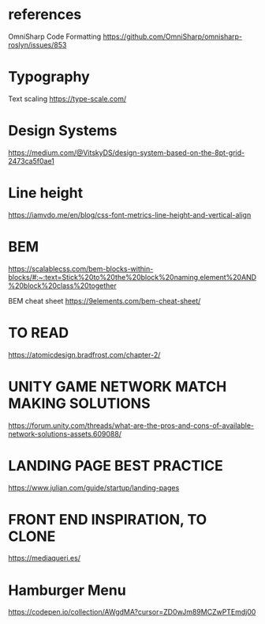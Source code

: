 # references

OmniSharp Code Formatting
https://github.com/OmniSharp/omnisharp-roslyn/issues/853




# Typography

Text scaling
https://type-scale.com/


# Design Systems

https://medium.com/@VitskyDS/design-system-based-on-the-8pt-grid-2473ca5f0ae1



# Line height

https://iamvdo.me/en/blog/css-font-metrics-line-height-and-vertical-align


# BEM

https://scalablecss.com/bem-blocks-within-blocks/#:~:text=Stick%20to%20the%20block%20naming,element%20AND%20block%20class%20together

BEM cheat sheet
https://9elements.com/bem-cheat-sheet/


# TO READ
https://atomicdesign.bradfrost.com/chapter-2/



# UNITY GAME NETWORK MATCH MAKING SOLUTIONS
https://forum.unity.com/threads/what-are-the-pros-and-cons-of-available-network-solutions-assets.609088/


# LANDING PAGE BEST PRACTICE
https://www.julian.com/guide/startup/landing-pages


# FRONT END INSPIRATION, TO CLONE
https://mediaqueri.es/


# Hamburger Menu
https://codepen.io/collection/AWgdMA?cursor=ZD0wJm89MCZwPTEmdj00

